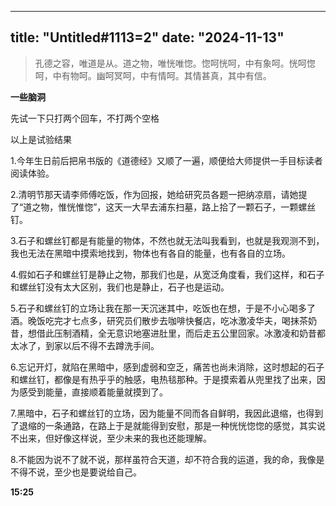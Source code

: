 
---
title: "Untitled#1113=2" 
date: "2024-11-13" 
---

> 孔德之容，唯道是从。道之物，唯恍唯惚。惚呵恍呵，中有象呵。恍呵惚呵，中有物呵。幽呵冥呵，中有情呵。其情甚真，其中有信。  

**一些脑洞**  

先试一下只打两个回车，不打两个空格

以上是试验结果  

1.今年生日前后把帛书版的《道德经》又顺了一遍，顺便给大师提供一手目标读者阅读体验。  

2.清明节那天请李师傅吃饭，作为回报，她给研究员各题一把纳凉扇，请她提了“道之物，惟恍惟惚”，这天一大早去浦东扫墓，路上拾了一颗石子，一颗螺丝钉。  

3.石子和螺丝钉都是有能量的物体，不然也就无法叫我看到，也就是我观测不到，我也无法在黑暗中摸索地找到，物体也有各自的能量，也有各自的立场。  

4.假如石子和螺丝钉是静止之物，那我们也是，从宽泛角度看，我们这样，和石子和螺丝钉没有太大区别，我们也是静止，石子也是运动。  

5.石子和螺丝钉的立场让我在那一天沉迷其中，吃饭也在想，于是不小心喝多了酒。晚饭吃完才七点多，研究员们散步去咖啡快餐店，吃冰激凌华夫，喝抹茶奶昔，想借此压制酒精，全无意识地塞进肚里，而后走五公里回家。冰激凌和奶昔都太冰了，到家以后不得不去蹲洗手间。  

6.忘记开灯，就陷在黑暗中，感到虚弱和空乏，痛苦也尚未消除，这时想起的石子和螺丝钉，都像是有热乎乎的触感，电热毯那种。于是摸索着从兜里找了出来，因为感受到能量，直接顺着能量就摸到了。  

7.黑暗中，石子和螺丝钉的立场，因为能量不同而各自鲜明，我因此退缩，也得到了退缩的一条通路，在路上于是就能得到安慰，那是一种恍恍惚惚的感觉，其实说不出来，但好像这样说，至少未来的我也还能理解。  

8.不能因为说不了就不说，那样虽符合天道，却不符合我的运道，我的命，我像是不得不说，至少也是要说给自己。  

**15:25**